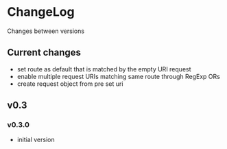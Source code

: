 # ChangeLog

Changes between versions

## Current changes

* set route as default that is matched by the empty URI request
* enable multiple request URIs matching same route through RegExp ORs
* create request object from pre set uri

## v0.3

### v0.3.0

* initial version
